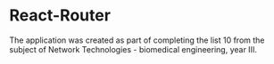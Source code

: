 # React-Router
The application was created as part of completing the list 10 from the subject of Network Technologies - biomedical engineering, year III.
